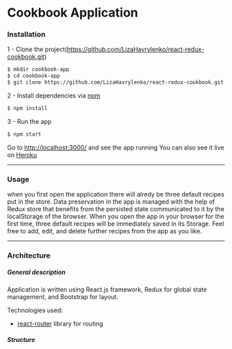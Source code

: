 # Cookbook Application
 
### Installation
 
 1 - Clone the project(https://github.com/LizaHavrylenko/react-redux-cookbook.git)
 ```sh
$ mkdir cookbook-app
$ cd cookbook-app
$ git clone https://github.com/LizaHavrylenko/react-redux-cookbook.git  
```
2 - Install dependencies via [npm](https://www.npmjs.com)
```sh
$ npm install
```
3 - Run the app
```sh
$ npm start
```
Go to [http://localhost:3000/](http://localhost:3000/#/) and see the app running
You can also see it live on [Heroku](https://react-redux-cookbook.herokuapp.com)

---
### Usage
when you first open the application there will alredy be three default recipes put in the store. Data preservation in the app is managed with the help of Redux store that benefits from the persisted state communicated to it by the localStorage of the browser. When you open the app in your browser for the first time, three default recipes will be immediately saved in its Storage.  Feel free to add, edit, and delete further recipes from the app as you like. 

---
### Architecture
##### General description
Application is written using React.js framework, Redux for global state management, and Bootstrap for layout. 

Technologies used:
  - [react-router](https://github.com/rackt/react-router) library for routing
  
##### Structure  



 
 
